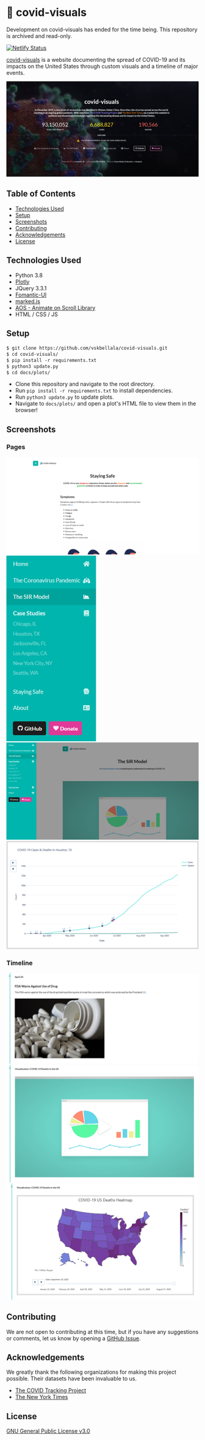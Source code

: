 # :microbe: covid-visuals

Development on covid-visuals has ended for the time being. This repository is archived and read-only.


[![Netlify Status](https://api.netlify.com/api/v1/badges/273356b5-3005-49de-b5e1-2f9f69a6cd07/deploy-status)](https://app.netlify.com/sites/covid-visuals/deploys)

[covid-visuals](https://covid-visuals.netlify.app/) is a website documenting the spread of COVID-19 and its impacts on the United States through custom visuals and a timeline of major events.

![covid-visuals front page](docs/content/images/cv_screen.png)

## Table of Contents

- [Technologies Used](#technologies-used)
- [Setup](#setup)
- [Screenshots](#screenshots)
- [Contributing](#contributing)
- [Acknowledgements](#acknowledgements)
- [License](#license)

## Technologies Used
- Python 3.8
- [Plotly](https://plotly.com/python/)
- JQuery 3.3.1
- [Fomantic-UI](https://fomantic-ui.com/)
- [marked.js](https://marked.js.org/)
- [AOS - Animate on Scroll Library](https://michalsnik.github.io/aos/)
- HTML / CSS / JS

## Setup
```
$ git clone https://github.com/vskbellala/covid-visuals.git
$ cd covid-visuals/
$ pip install -r requirements.txt
$ python3 update.py
$ cd docs/plots/
```
- Clone this repository and navigate to the root directory.
- Run `pip install -r requirements.txt` to install dependencies.
- Run `python3 update.py` to update plots.
- Navigate to `docs/plots/` and open a plot's HTML file to view them in the browser!

## Screenshots
### Pages
![Demo page title, blurb, and menu header](docs/content/images/safety.png)
![Sidebar focused](docs/content/images/sidebar_zoom.png)
![Sidebar pushing the page to reveal itself](docs/content/images/sidebar_push.png)
![Line plot for cases and deaths vs time](docs/content/images/case_plot.png)
### Timeline
![Sample timeline entry](docs/content/images/timeline_text.png)
![Plot in timeline, before launching](docs/content/images/timeline_before_play.png)
![Plot in timeline, after launching](docs/content/images/timeline_after_play.png)

## Contributing
We are not open to contributing at this time, but if you have any suggestions or comments, let us know by opening a [GitHub Issue](https://github.com/vskbellala/covid-visuals/issues).

## Acknowledgements
We greatly thank the following organizations for making this project possible. Their datasets have been invaluable to us.
- [The COVID Tracking Project](https://covidtracking.com/)
- [The New York Times](https://github.com/nytimes/covid-19-data)

## License
[GNU General Public License v3.0](https://github.com/vskbellala/covid-visuals/blob/master/LICENSE)
